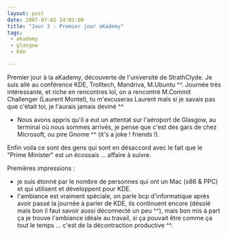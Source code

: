 ```yaml
---
layout: post
date: 2007-07-02 14:02:00
title: "Jour 2 : Premier jour aKademy"
tags:
 - akademy
 - glasgow
 - kde

---
```


Premier jour à la aKademy, découverte de l'université de StrathClyde. Je suis allé au conférence KDE, Trolltech, Mandriva, M.Ubuntu ^^. Journée très intéressante, et riche en rencontres lol, on a rencontré M.Commit Challenger (Laurent Montel), tu m'excuseras Laurent mais si je savais pas que c'était toi, je l'aurais jamais deviné ^^

  * Nous avons appris qu'il a eut un attentat sur l'aéroport de Glasgow, au terminal où nous sommes arrivés, je pense que c'est des gars de chez Microsoft, ou pire Gnome ^^ (it's a joke ! friends !).

Enfin voila ce sont des gens qui sont en désaccord avec le fait que le "Prime Minister" est un écossais ... affaire à suivre.

Premières impressions :

  * je suis étonné par le nombre de personnes qui ont un Mac (x86 & PPC) et qui utilisent et développent pour KDE.
  * l'ambiance est vraiment spéciale, on parle bcp d'informatique après avoir passé la journée à parler de KDE, ils continuent encore (désolé mais bon il faut savoir aussi déconnecté un peu ^^), mais bon mis à part ça je trouve l'ambiance idéale au travail, si ça pouvait être comme ça tout le temps ... c'est de la décontraction productive ^^.
